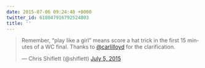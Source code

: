 ```yaml
---
date: 2015-07-06 09:24:40 +0000
twitter_id: 618047916792524803
title: ''
---
```


<blockquote class="twitter-tweet"><p lang="en" dir="ltr">Remember, “play like a girl” means score a hat trick in the first 15 minutes of a WC final. Thanks to <a href="https://twitter.com/CarliLloyd?ref_src=twsrc%5Etfw">@carlilloyd</a> for the clarification.</p>&mdash; Chris Shiflett (@shiflett) <a href="https://twitter.com/shiflett/status/617839259312103425?ref_src=twsrc%5Etfw">July 5, 2015</a></blockquote>
<script async src="https://platform.twitter.com/widgets.js" charset="utf-8"></script>

